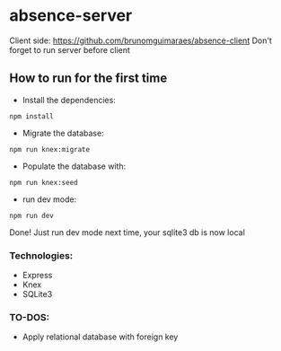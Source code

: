 # absence-server
Client side: https://github.com/brunomguimaraes/absence-client
Don't forget to run server before client
## How to run for the first time
- Install the dependencies:

`npm install`

- Migrate the database:

`npm run knex:migrate`

- Populate the database with:

`npm run knex:seed`

- run dev mode:

`npm run dev`

Done! Just run dev mode next time, your sqlite3 db is now local

### Technologies:
- Express
- Knex
- SQLite3

### TO-DOS:
* Apply relational database with foreign key
